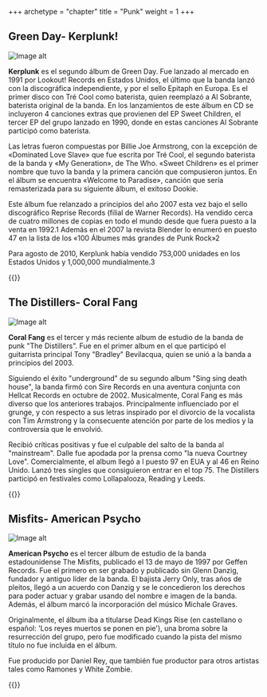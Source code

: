 +++
archetype = "chapter"
title = "Punk"
weight = 1
+++

## Green Day- Kerplunk!

![Image alt](/greenDay_Kerplunk.jpeg)

**Kerplunk** es el segundo álbum de Green Day. Fue lanzado al mercado en 1991 por Lookout! Records en Estados Unidos, el último que la banda lanzó con la discográfica independiente, y por el sello Epitaph en Europa. Es el primer disco con Tré Cool como baterista, quien reemplazó a Al Sobrante, baterista original de la banda. En los lanzamientos de este álbum en CD se incluyeron 4 canciones extras que provienen del EP Sweet Children, el tercer EP del grupo lanzado en 1990, donde en estas canciones Al Sobrante participó como baterista.

Las letras fueron compuestas por Billie Joe Armstrong, con la excepción de «Dominated Love Slave» que fue escrita por Tré Cool, el segundo baterista de la banda y «My Generation», de The Who. «Sweet Children» es el primer nombre que tuvo la banda y la primera canción que compusieron juntos. En el álbum se encuentra «Welcome to Paradise», canción que sería remasterizada para su siguiente álbum, el exitoso Dookie.

Este álbum fue relanzado a principios del año 2007 esta vez bajo el sello discográfico Reprise Records (filial de Warner Records). Ha vendido cerca de cuatro millones de copias en todo el mundo desde que fuera puesto a la venta en 1992.1​
Además en el 2007 la revista Blender lo enumeró en puesto 47 en la lista de los «100 Álbumes más grandes de Punk Rock»2​

Para agosto de 2010, Kerplunk había vendido 753,000 unidades en los Estados Unidos y 1,000,000 mundialmente.3​ 

{{<youtube J7YigDl2i4E>}}

## The Distillers- Coral Fang

![Image alt](/theDistillers_CoralFang.jpg)

**Coral Fang** es el tercer y más reciente album de estudio de la banda de punk "The Distillers". Fue en el primer album en el que participó el guitarrista principal Tony "Bradley" Bevilacqua, quien se unió a la banda a principios del 2003.

Siguiendo el éxito "underground" de su segundo album "Sing sing death house", la banda firmó con Sire Records en una aventura conjunta con Hellcat Records en octubre de 2002. Musicalmente, Coral Fang es más diverso que los anteriores trabajos. Principalmente influenciado por el grunge, y con respecto a sus letras inspirado por el divorcio de la vocalista con Tim Armstrong y la consecuente atención por parte de los medios y la controversia que le envolvió.

Recibió críticas positivas y fue el culpable del salto de la banda al "mainstream". Dalle fue apodada por la prensa como "la nueva Courtney Love". Comercialmente, el album llegó a l puesto 97 en EUA y al 46 en Reino Unido. Lanzó tres singles que consiguieron entrar en el top 75. The Distillers participó en festivales como Lollapalooza, Reading y Leeds.

{{<youtube u04b4TQ6Fnk>}}

## Misfits- American Psycho

![Image alt](/misfits_AmericanPsyco.jpeg)

**American Psycho** es el tercer álbum de estudio de la banda estadounidense The Misfits, publicado el 13 de mayo de 1997 por Geffen Records. Fue el primero en ser grabado y publicado sin Glenn Danzig, fundador y antiguo líder de la banda. El bajista Jerry Only, tras años de pleitos, llegó a un acuerdo con Danzig y se le concedieron los derechos para poder actuar y grabar usando del nombre e imagen de la banda. Además, el álbum marcó la incorporación del músico Michale Graves.

Originalmente, el álbum iba a titularse Dead Kings Rise (en castellano o español: 'Los reyes muertos se ponen en pie'), una broma sobre la resurrección del grupo, pero fue modificado cuando la pista del mismo título no fue incluida en el álbum.

Fue producido por Daniel Rey, que también fue productor para otros artistas tales como Ramones y White Zombie. 

{{<youtube IV3Z45k4FPw>}}

